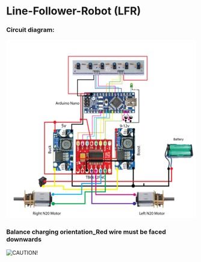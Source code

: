 # Line-Follower-Robot (LFR)
### Circuit diagram:
<img src="lfr_circuit-daigram-8-array-tb6612.jpg" alt="Circuit diagram" />

### Balance charging orientation_Red wire must be faced downwards
<img src="Balance charging orientation_Red wire must be faced downwards.jpg" alt="CAUTION!" />
